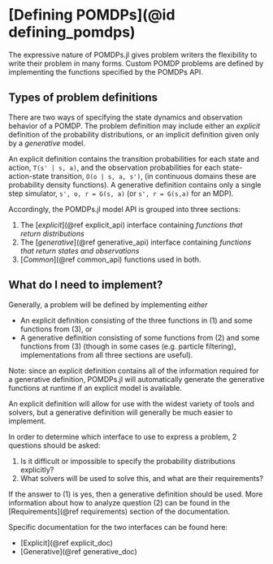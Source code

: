 # [Defining POMDPs](@id defining_pomdps)

The expressive nature of POMDPs.jl gives problem writers the flexibility to write their problem in many forms.
Custom POMDP problems are defined by implementing the functions specified by the POMDPs API.

## Types of problem definitions

There are two ways of specifying the state dynamics and observation behavior of a POMDP. The problem definition may include either an *explicit* definition of the probability distributions, or an implicit definition given only by a *generative* model.

An explicit definition contains the transition probabilities for each state and action, ``T(s' | s, a)``, and the observation probabilities for each state-action-state transition, ``O(o | s, a, s')``, (in continuous domains these are probability density functions). A generative definition contains only a single step simulator, ``s', o, r = G(s, a)`` (or ``s', r = G(s,a)`` for an MDP).

Accordingly, the POMDPs.jl model API is grouped into three sections:
1. The [*explicit*](@ref explicit_api) interface containing *functions that return distributions*
2. The [*generative*](@ref generative_api) interface containing *functions that return states and observations*
3. [*Common*](@ref common_api) functions used in both.

## What do I need to implement?

Generally, a problem will be defined by implementing *either*
- An explicit definition consisting of the three functions in (1) and some functions from (3), or
- A generative definition consisting of some functions from (2) and some functions from (3)
(though in some cases (e.g. particle filtering), implementations from all three sections are useful).

Note: since an explicit definition contains all of the information required for a generative definition, POMDPs.jl will automatically generate the generative functions at runtime if an explicit model is available.

An explicit definition will allow for use with the widest variety of tools and solvers, but a generative definition will generally be much easier to implement.

In order to determine which interface to use to express a problem, 2 questions should be asked:
1. Is it difficult or impossible to specify the probability distributions explicitly?
2. What solvers will be used to solve this, and what are their requirements?

If the answer to (1) is yes, then a generative definition should be used. More information about how to analyze question (2) can be found in the [Requirements](@ref requirements) section of the documentation.

Specific documentation for the two interfaces can be found here:
- [Explicit](@ref explicit_doc)
- [Generative](@ref generative_doc)
